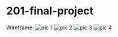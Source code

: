 # 201-final-project
Wireframe:
![pic 1](./images/wireframe_1.HEIC)
![pic 2](./images/wireframe_2.HEIC)
![pic 3](./images/wireframe_3.HEIC)
![pic 4](./images/wireframe_4.HEIC)